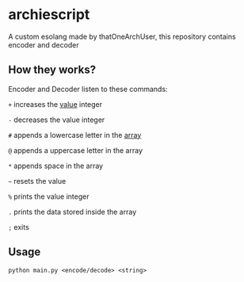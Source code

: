 # archiescript
A custom esolang made by thatOneArchUser, this repository contains encoder and decoder

## How they works?
Encoder and Decoder listen to these commands:

`+` increases the [value](https://github.com/thatOneArchUser/archiescript/blob/main/main.py#L21) integer

`-` decreases the value integer

`#` appends a lowercase letter in the [array](https://github.com/thatOneArchUser/archiescript/blob/main/main.py#L25)

`@` appends a uppercase letter in the array

`*` appends space in the array

`~` resets the value

`%` prints the value integer

`.` prints the data stored inside the array

`;` exits

## Usage
`python main.py <encode/decode> <string>`
